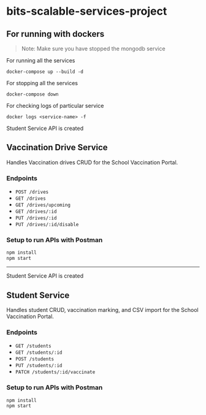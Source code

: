 # bits-scalable-services-project

## For running with dockers
> Note: Make sure you have stopped the mongodb service

For running all the services
```
docker-compose up --build -d
```

For stopping all the services
```
docker-compose down
```

For checking logs of particular service
```
docker logs <service-name> -f
```

Student Service API is created
## Vaccination Drive Service

Handles Vaccination drives CRUD for the School Vaccination Portal.

### Endpoints
- `POST /drives`
- `GET /drives`
- `GET /drives/upcoming`
- `GET /drives/:id`
- `PUT /drives/:id`
- `PUT /drives/:id/disable`

### Setup to run APIs with Postman
```bash
npm install
npm start
```

---
Student Service API is created
## Student Service

Handles student CRUD, vaccination marking, and CSV import for the School Vaccination Portal.

### Endpoints
- `GET /students`
- `GET /students/:id`
- `POST /students`
- `PUT /students/:id`
- `PATCH /students/:id/vaccinate`

### Setup to run APIs with Postman
```bash
npm install
npm start
```
